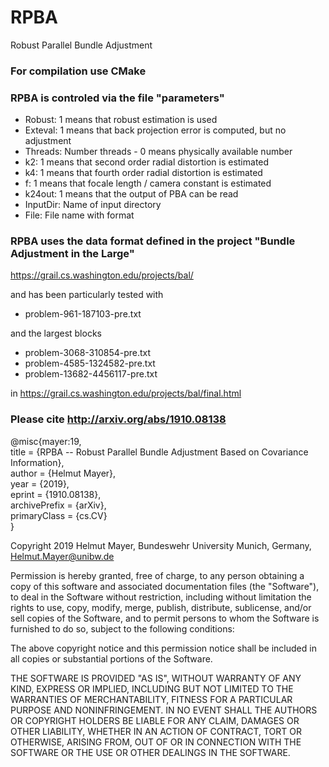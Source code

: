 # RPBA
Robust Parallel Bundle Adjustment


### For compilation use CMake


### RPBA is controled via the file "parameters"

* Robust: 1 means that robust estimation is used
* Exteval: 1 means that back projection error is computed, but no adjustment
* Threads: Number threads - 0 means physically available number
* k2: 1 means that second order radial distortion is estimated	 
* k4: 1 means that fourth order radial distortion is estimated
* f: 1 means that focale length / camera constant is estimated
* k24out: 1 means that the output of PBA can be read
* InputDir: Name of input directory
* File: File name with format 


### RPBA uses the data format defined in the project "Bundle Adjustment in the Large"

   https://grail.cs.washington.edu/projects/bal/

and has been particularly tested with

* problem-961-187103-pre.txt

and the largest blocks

* problem-3068-310854-pre.txt
* problem-4585-1324582-pre.txt
* problem-13682-4456117-pre.txt

in https://grail.cs.washington.edu/projects/bal/final.html

### Please cite http://arxiv.org/abs/1910.08138
  
@misc{mayer:19,  
    title   = {RPBA -- Robust Parallel Bundle Adjustment Based on Covariance Information},  
    author  = {Helmut Mayer},  
    year    = {2019},  
    eprint  = {1910.08138},  
    archivePrefix = {arXiv},  
    primaryClass = {cs.CV}  
}  
  
  
Copyright 2019 Helmut Mayer, Bundeswehr University Munich, Germany, Helmut.Mayer@unibw.de

Permission is hereby granted, free of charge, to any person obtaining a copy of this software and associated documentation files (the "Software"), to deal in the Software without restriction, including without limitation the rights to use, copy, modify, merge, publish, distribute, sublicense, and/or sell copies of the Software, and to permit persons to whom the Software is furnished to do so, subject to the following conditions:

The above copyright notice and this permission notice shall be included in all copies or substantial portions of the Software.

THE SOFTWARE IS PROVIDED "AS IS", WITHOUT WARRANTY OF ANY KIND, EXPRESS OR IMPLIED, INCLUDING BUT NOT LIMITED TO THE WARRANTIES OF MERCHANTABILITY, FITNESS FOR A PARTICULAR PURPOSE AND NONINFRINGEMENT. IN NO EVENT SHALL THE AUTHORS OR COPYRIGHT HOLDERS BE LIABLE FOR ANY CLAIM, DAMAGES OR OTHER LIABILITY, WHETHER IN AN ACTION OF CONTRACT, TORT OR OTHERWISE, ARISING FROM, OUT OF OR IN CONNECTION WITH THE SOFTWARE OR THE USE OR OTHER DEALINGS IN THE SOFTWARE.
